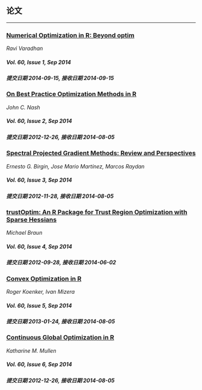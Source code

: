## 论文

***

### [Numerical Optimization in R: Beyond optim](/jstatsoft/v60/i01.html)

*Ravi Varadhan*

##### Vol. 60, Issue 1, Sep 2014

##### 提交日期 2014-09-15, 接收日期 2014-09-15

### [On Best Practice Optimization Methods in R](/jstatsoft/v60/i02.html)

*John C. Nash*

##### Vol. 60, Issue 2, Sep 2014

##### 提交日期 2012-12-26, 接收日期 2014-08-05

### [Spectral Projected Gradient Methods: Review and Perspectives](/jstatsoft/v60/i03.html)

*Ernesto G. Birgin, Jose Mario Martínez, Marcos Raydan*

##### Vol. 60, Issue 3, Sep 2014

##### 提交日期 2012-11-28, 接收日期 2014-08-05

### [trustOptim: An R Package for Trust Region Optimization with Sparse Hessians](/jstatsoft/v60/i04.html)

*Michael Braun*

##### Vol. 60, Issue 4, Sep 2014

##### 提交日期 2012-09-28, 接收日期 2014-06-02

### [Convex Optimization in R](/jstatsoft/v60/i05.html)

*Roger Koenker, Ivan Mizera*

##### Vol. 60, Issue 5, Sep 2014

##### 提交日期 2013-01-24, 接收日期 2014-08-05

### [Continuous Global Optimization in R](/jstatsoft/v60/i06.html)

*Katharine M. Mullen*

##### Vol. 60, Issue 6, Sep 2014

##### 提交日期 2012-12-26, 接收日期 2014-08-05

